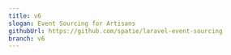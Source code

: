 ```yaml
---
title: v6
slogan: Event Sourcing for Artisans
githubUrl: https://github.com/spatie/laravel-event-sourcing
branch: v6
---
```

